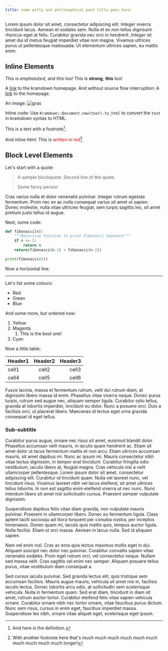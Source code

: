 ```yaml
---
title: some witty and philosophical post title goes here
---
```


Lorem ipsum dolor sit amet, consectetur adipiscing elit. Integer viverra tincidunt lacus. Aenean et sodales sem. Nulla et ex non tellus dignissim rhoncus eget at felis. Curabitur gravida nec orci in hendrerit. Integer sit amet dui id
metus feugiat imperdiet
vitae non magna. Vivamus ultrices purus ut pellentesque malesuada. Ut elementum ultrices sapien, eu mattis enim.

## Inline Elements

This is _emphasized_, and _this_ too!
This is **strong**, **this** too!

A [link](http://kramdown.gettalong.org) to the kramdown homepage.
And without source flow interruption:
A [link][kramdown hp] to the homepage.

[kramdown hp]: http://kramdown.gettalong.org "hp"

An image: ![gras](https://kramdown.gettalong.org/img/image.jpg)

Inline code:
Use `Kramdown::Document.new(text).to_html` to convert the `text` in kramdown syntax to HTML.

This is a text with a footnote[^1].

[^1]: And here is the definition.


And inline html: This is <span style="color: red">written in red</span>[^2].

[^2]: With another footnote here that's much much much much much much much much much much longer!

## Block Level Elements

Let's start with a quote:

> A sample blockquote.
> Second line of the quote.
>
> <footer>Some fancy person</footer>

Cras varius nulla et dolor venenatis pulvinar. Integer rutrum egestas fermentum. Proin nec ex ac nulla consequat varius sit amet ut sapien. Donec molestie, nulla vitae ultricies feugiat, sem turpis sagittis leo, sit amet pretium justo tellus id augue.

Next, some code:

```python
def fibonacci(n):
    """Recursive function to print Fibonacci sequence"""
    if n <= 1:
        return n
    return(fibonacci(n-1) + fibonacci(n-2))

print(fibonacci(5))
```

Now a horizontal line.

* * *

Let's list some colours:

-   Red
-   Green
-   Blue

And some more, but ordered now:

1.  Yellow
2.  Magenta
    1.  This is the best one!
3.  Cyan

Now a little table:

| Header1 | Header2 | Header3 |
| :------ | :-----: | ------: |
| cell1   |  cell2  |   cell3 |
| cell4   |  cell5  |   cell6 |

Fusce lacinia, massa et fermentum rutrum, velit dui rutrum diam, at dignissim libero massa id enim. Phasellus vitae viverra neque. Donec purus turpis, rutrum sed augue nec, aliquam semper ligula. Curabitur odio tellus, gravida at
lobortis imperdiet,
tincidunt eu dolor. Nunc a posuere orci. Duis a facilisis orci, ut placerat libero. Maecenas id lectus eget urna gravida consequat id eget tellus.

### Sub-subtitle

Curabitur purus augue, ornare nec risus sit amet, euismod blandit dolor. Phasellus accumsan velit mauris, in iaculis quam hendrerit ac. Etiam sit amet dolor ut lacus fermentum mattis et non arcu. Etiam ultrices accumsan mauris, sit
amet dapibus mi. Nunc
ac ipsum mi. Mauris consectetur nibh vitae lectus dignissim, in tempor erat tincidunt. Curabitur fringilla odio vestibulum, iaculis libero at, feugiat magna. Cras vehicula nisi a velit ullamcorper pellentesque. Lorem ipsum dolor sit
amet, consectetur
adipiscing elit. Curabitur id tincidunt quam. Nulla vel laoreet nunc, vel tincidunt risus. Vivamus laoreet nibh vel lacus eleifend, sit amet ultrices tellus lobortis. In non est sagittis enim eleifend viverra ut nec nunc. Nunc
interdum libero sit
amet nisl sollicitudin cursus. Praesent semper vulputate dignissim.

Suspendisse dapibus felis vitae diam gravida, non vulputate mauris pulvinar. Praesent in ullamcorper libero. Donec eu fermentum ligula. Class aptent taciti sociosqu ad litora torquent per conubia nostra, per inceptos himenaeos. Donec
quam mi, iaculis
quis mattis quis, tempus auctor ligula. Nulla facilisi. Etiam ut orci massa. Aenean in lacus nulla. Sed id aliquam sapien.

Nam vel enim nisl. Cras ac eros quis lectus maximus mollis eget in dui. Aliquam suscipit nec dolor nec pulvinar. Curabitur convallis sapien vitae venenatis sodales. Proin eget rutrum orci, vel consectetur neque. Nullam sed massa
velit. Cras sagittis vel
enim nec semper. Aliquam posuere tellus purus, vitae vestibulum diam consequat a.

Sed cursus iaculis pulvinar. Sed gravida lectus elit, quis tristique sem accumsan facilisis. Mauris augue mauris, vehicula sit amet nisi in, facilisis iaculis lectus. Donec lobortis arcu odio, at sollicitudin sem scelerisque vehicula.
Nulla in fermentum
quam. Sed erat diam, tincidunt in diam sit amet, rutrum auctor tortor. Curabitur eleifend felis vitae sapien vehicula ornare. Curabitur ornare nibh nec tortor ornare, vitae faucibus purus dictum. Nunc sem risus, cursus in enim eget,
faucibus imperdiet
massa. Suspendisse leo nibh, ornare vitae aliquet eget, scelerisque eget ipsum.
